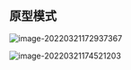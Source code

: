 ## 原型模式

 ![image-20220321172937367](https://gitee.com/lovely-hair/blog-img/raw/master/img/20220321172946.png)

 ![image-20220321174521203](https://gitee.com/lovely-hair/blog-img/raw/master/img/20220321174521.png)